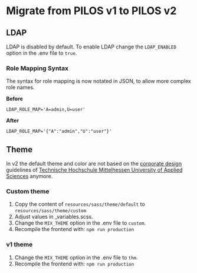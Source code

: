 # Migrate from PILOS v1 to PILOS v2

## LDAP

LDAP is disabled by default. To enable LDAP change the `LDAP_ENABLED` option in the .env file to `true`.

### Role Mapping Syntax
The syntax for role mapping is now notated in JSON, to allow more complex role names.

**Before**

`LDAP_ROLE_MAP='A=admin,U=user'`

**After**

`LDAP_ROLE_MAP='{"A":"admin","U":"user"}'`

## Theme
In v2 the default theme and color are not based on the [corporate design](https://www.thm.de/thmweb/) guidelines of [Technische Hochschule Mittelhessen University of Applied Sciences](https://thm.de) anymore.

### Custom theme
1. Copy the content of `resources/sass/theme/default` to `resources/sass/theme/custom`
2. Adjust values in _variables.scss.
3. Change the `MIX_THEME` option in the .env file to `custom`.
4. Recompile the frontend with: `npm run production`

### v1 theme
1. Change the `MIX_THEME` option in the .env file to `thm`.
2. Recompile the frontend with: `npm run production`

